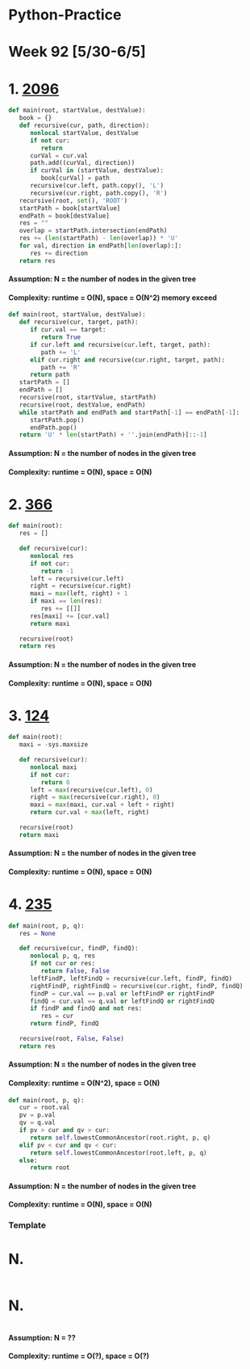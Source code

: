 # Python-Practice

# Week 92 [5/30-6/5]

# 1. [2096](https://leetcode.com/problems/step-by-step-directions-from-a-binary-tree-node-to-another/)
```python
def main(root, startValue, destValue):
   book = {} 
   def recursive(cur, path, direction):
      nonlocal startValue, destValue
      if not cur:
         return
      curVal = cur.val
      path.add((curVal, direction))
      if curVal in (startValue, destValue):
         book[curVal] = path
      recursive(cur.left, path.copy(), 'L')
      recursive(cur.right, path.copy(), 'R')
   recursive(root, set(), 'ROOT')
   startPath = book[startValue]
   endPath = book[destValue]
   res = ""
   overlap = startPath.intersection(endPath)
   res += (len(startPath) - len(overlap)) * 'U'
   for val, direction in endPath[len(overlap):]:
      res += direction
   return res
```
#### Assumption: N = the number of nodes in the given tree
#### Complexity: runtime = O(N), space = O(N^2) memory exceed
```python
def main(root, startValue, destValue):
   def recursive(cur, target, path):
      if cur.val == target:
         return True
      if cur.left and recursive(cur.left, target, path):
         path += 'L'
      elif cur.right and recursive(cur.right, target, path):
         path += 'R'
      return path
   startPath = []
   endPath = []
   recursive(root, startValue, startPath)
   recursive(root, destValue, endPath)
   while startPath and endPath and startPath[-1] == endPath[-1]:
      startPath.pop()
      endPath.pop()
   return 'U' * len(startPath) + ''.join(endPath)[::-1]
```
#### Assumption: N = the number of nodes in the given tree
#### Complexity: runtime = O(N), space = O(N)

# 2. [366](https://leetcode.com/problems/find-leaves-of-binary-tree/)
```python
def main(root):
   res = []
        
   def recursive(cur):
      nonlocal res
      if not cur:
         return -1
      left = recursive(cur.left)
      right = recursive(cur.right)
      maxi = max(left, right) + 1
      if maxi == len(res):
         res += [[]]
      res[maxi] += [cur.val]
      return maxi
   
   recursive(root)
   return res
```
#### Assumption: N = the number of nodes in the given tree
#### Complexity: runtime = O(N), space = O(N)

# 3. [124](https://leetcode.com/problems/binary-tree-maximum-path-sum/)
```python
def main(root):
   maxi = -sys.maxsize
        
   def recursive(cur):
      nonlocal maxi
      if not cur:
         return 0
      left = max(recursive(cur.left), 0)
      right = max(recursive(cur.right), 0)
      maxi = max(maxi, cur.val + left + right)
      return cur.val + max(left, right)
   
   recursive(root)
   return maxi
```
#### Assumption: N = the number of nodes in the given tree
#### Complexity: runtime = O(N), space = O(N)

# 4. [235](https://leetcode.com/problems/lowest-common-ancestor-of-a-binary-search-tree/)
```python
def main(root, p, q):
   res = None
        
   def recursive(cur, findP, findQ):
      nonlocal p, q, res
      if not cur or res:
         return False, False
      leftFindP, leftFindQ = recursive(cur.left, findP, findQ)
      rightFindP, rightFindQ = recursive(cur.right, findP, findQ)
      findP = cur.val == p.val or leftFindP or rightFindP
      findQ = cur.val == q.val or leftFindQ or rightFindQ
      if findP and findQ and not res:
         res = cur
      return findP, findQ
   
   recursive(root, False, False)
   return res
```
#### Assumption: N = the number of nodes in the given tree
#### Complexity: runtime = O(N^2), space = O(N)
```python
def main(root, p, q):
   cur = root.val
   pv = p.val
   qv = q.val
   if pv > cur and qv > cur:
      return self.lowestCommonAncestor(root.right, p, q)
   elif pv < cur and qv < cur:
      return self.lowestCommonAncestor(root.left, p, q)
   else:
      return root
```
#### Assumption: N = the number of nodes in the given tree
#### Complexity: runtime = O(N), space = O(N)

### Template
# N. []()
```sql
```

# N. []()
```python
```
#### Assumption: N = ??
#### Complexity: runtime = O(?), space = O(?)
